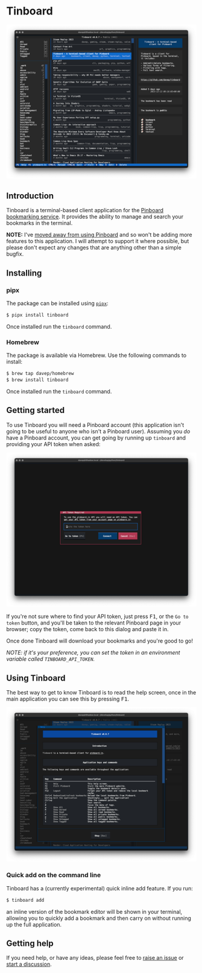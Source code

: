 # Tinboard

![Tinboard](https://raw.githubusercontent.com/davep/tinboard/main/images/tinboard.png)

## Introduction

Tinboard is a terminal-based client application for the [Pinboard
bookmarking service](https://pinboard.in/about/). It provides the ability to
manage and search your bookmarks in the terminal.

**NOTE:** I've [moved away from using
Pinboard](https://blog.davep.org/2024/08/18/paindrop.html) and so won't be
adding more features to this application. I will attempt to support it where
possible, but please don't expect any changes that are anything other than a
simple bugfix.

## Installing

### pipx

The package can be installed using [`pipx`](https://pypa.github.io/pipx/):

```sh
$ pipx install tinboard
```

Once installed run the `tinboard` command.

### Homebrew

The package is available via Homebrew. Use the following commands to install:

```sh
$ brew tap davep/homebrew
$ brew install tinboard
```

Once installed run the `tinboard` command.

## Getting started

To use Tinboard you will need a Pinboard account (this application isn't
going to be useful to anyone who isn't a Pinboard user). Assuming you *do*
have a Pinboard account, you can get going by running up `tinboard` and
providing your API token when asked:

![The Tinboard token input dialog](https://raw.githubusercontent.com/davep/tinboard/main/images/token-request.png)

If you're not sure where to find your API token, just press <kbd>F1</kbd>,
or the `Go to token` button, and you'll be taken to the relevant Pinboard
page in your browser; copy the token, come back to this dialog and paste it
in.

Once done Tinboard will download your bookmarks and you're good to go!

*NOTE: if it's your preference, you can set the token in an environment
variable called `TINBOARD_API_TOKEN`.*

## Using Tinboard

The best way to get to know Tinboard is to read the help screen, once in the
main application you can see this by pressing <kbd>F1</kbd>.

![Tinboard Help](https://raw.githubusercontent.com/davep/tinboard/main/images/help.png)

### Quick add on the command line

Tinboard has a (currently experimental) quick inline add feature. If you
run:

```sh
$ tinboard add
```

an inline version of the bookmark editor will be shown in your terminal,
allowing you to quickly add a bookmark and then carry on without running up
the full application.

## Getting help

If you need help, or have any ideas, please feel free to [raise an
issue](https://github.com/davep/tinboard/issues) or [start a
discussion](https://github.com/davep/tinboard/discussions).

[//]: # (README.md ends here)
